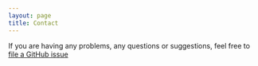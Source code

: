 ```yaml
---
layout: page
title: Contact
---
```


If you are having any problems, any questions or suggestions, feel free to [file a GitHub issue](https://github.com/hithy)
